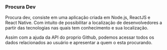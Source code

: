 ### Procura Dev

Procura dev, consiste em uma aplicação criada em Node.js, ReactJS e React Native.
Com intuito de possibilitar a localização de desenvolvedores a partir das tecnologias nas quais tem conhecimento e sua localização.

Assim com a ajuda da API do proprio Github, podemos acessar todos os dados relacionados ao usuário e apresentar a quem o esta procurando.
